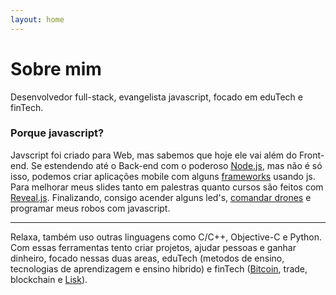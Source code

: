 ```yaml
---
layout: home
---
```

# Sobre mim

Desenvolvedor full-stack, evangelista javascript, focado em eduTech e finTech.

### Porque javascript?

Javscript foi criado para Web, mas sabemos que hoje ele vai além do Front-end. Se estendendo até o Back-end com o poderoso [Node.js](https://nodejs.org/en/), mas não é só isso, podemos criar aplicações mobile com alguns [frameworks](http://ionicframework.com/) usando js. Para melhorar meus slides tanto em palestras quanto cursos são feitos com [Reveal.js](http://lab.hakim.se/reveal-js/). Finalizando, consigo acender alguns led's, [comandar drones](http://www.dailymail.co.uk/sciencetech/article-2400958/Hacker-pilots-drone-Google-Glass-using-just-head-movements.html) e programar meus robos com javascript.

---

Relaxa, também uso outras linguagens como C/C++, Objective-C e Python.
Com essas ferramentas tento criar projetos, ajudar pessoas e ganhar dinheiro, focado nessas duas areas, eduTech (metodos de ensino, tecnologias de aprendizagem e ensino hibrido) e finTech ([Bitcoin](https://bitcoin.org/pt_BR/), trade, blockchain e [Lisk](https://lisk.io/)).